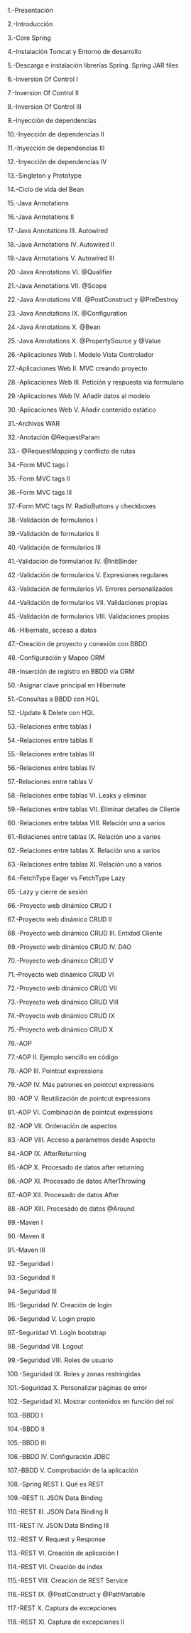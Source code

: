 1.-Presentación

2.-Introducción

3.-Core Spring

4.-Instalación Tomcat y Entorno de desarrollo

5.-Descarga e instalación librerías Spring. Spring JAR files

6.-Inversion Of Control I

7.-Inversion Of Control II

8.-Inversion Of Control III

9.-Inyección de dependencias

10.-Inyección de dependencias II

11.-Inyección de dependencias III

12.-Inyección de dependencias IV

13.-Singleton y Prototype

14.-Ciclo de vida del Bean

15.-Java Annotations

16.-Java Annotations II

17.-Java Annotations III. Autowired

18.-Java Annotations IV. Autowired II

19.-Java Annotations V. Autowired III

20.-Java Annotations VI. @Qualifier

21.-Java Annotations VII. @Scope

22.-Java Annotations VIII. @PostConstruct y @PreDestroy

23.-Java Annotations IX. @Configuration

24.-Java Annotations X. @Bean

25.-Java Annotations X. @PropertySource y @Value

26.-Aplicaciones Web I. Modelo Vista Controlador

27.-Aplicaciones Web II. MVC creando proyecto

28.-Aplicaciones Web III. Petición y respuesta vía formulario

29.-Aplicaciones Web IV. Añadir datos al modelo

30.-Aplicaciones Web V. Añadir contenido estático

31.-Archivos WAR

32.-Anotación @RequestParam

33.- @RequestMapping y conflicto de rutas

34.-Form MVC tags I

35.-Form MVC tags II

36.-Form MVC tags III

37.-Form MVC tags IV. RadioButtons y checkboxes

38.-Validación de formularios I

39.-Validación de formularios II

40.-Validación de formularios III

41.-Validación de formularios IV. @InitBinder

42.-Validación de formularios V. Expresiones regulares

43.-Validación de formularios VI. Errores personalizados

44.-Validación de formularios VII. Validaciones propias

45.-Validación de formularios VIII. Validaciones propias

46.-Hibernate, acceso a datos

47.-Creación de proyecto y conexión con BBDD

48.-Configuración y Mapeo ORM

49.-Inserción de registro en BBDD vía ORM

50.-Asignar clave principal en Hibernate

51.-Consultas a BBDD con HQL

52.-Update & Delete con HQL

53.-Relaciones entre tablas I

54.-Relaciones entre tablas II

55.-Relaciones entre tablas III

56.-Relaciones entre tablas IV

57.-Relaciones entre tablas V

58.-Relaciones entre tablas VI. Leaks y eliminar

59.-Relaciones entre tablas VII. Eliminar detalles de Cliente

60.-Relaciones entre tablas VIII. Relación uno a varios

61.-Relaciones entre tablas IX. Relación uno a varios

62.-Relaciones entre tablas X. Relación uno a varios

63.-Relaciones entre tablas XI. Relación uno a varios

64.-FetchType Eager vs FetchType Lazy

65.-Lazy y cierre de sesión

66.-Proyecto web dinámico CRUD I

67.-Proyecto web dinámico CRUD II

68.-Proyecto web dinámico CRUD III. Entidad Cliente

69.-Proyecto web dinámico CRUD IV. DAO

70.-Proyecto web dinámico CRUD V

71.-Proyecto web dinámico CRUD VI

72.-Proyecto web dinámico CRUD VII

73.-Proyecto web dinámico CRUD VIII

74.-Proyecto web dinámico CRUD IX

75.-Proyecto web dinámico CRUD X

76.-AOP

77.-AOP II. Ejemplo sencillo en código

78.-AOP III. Pointcut expressions

79.-AOP IV. Más patrones en pointcut expressions

80.-AOP V. Reutilización de pointcut expressions

81.-AOP VI. Combinación de pointcut expressions

82.-AOP VII. Ordenación de aspectos

83.-AOP VIII. Acceso a parámetros desde Aspecto

84.-AOP IX. AfterReturning

85.-AOP X. Procesado de datos after returning

86.-AOP XI. Procesado de datos AfterThrowing

87.-AOP XII. Procesado de datos After

88.-AOP XIII. Procesado de datos @Around

89.-Maven I

90.-Maven II

91.-Maven III

92.-Seguridad I

93.-Seguridad II

94.-Seguridad III

95.-Seguridad IV. Creación de login

96.-Seguridad V. Login propio

97.-Seguridad VI. Login bootstrap

98.-Seguridad VII. Logout

99.-Seguridad VIII. Roles de usuario

100.-Seguridad IX. Roles y zonas restringidas

101.-Seguridad X. Personalizar páginas de error

102.-Seguridad XI. Mostrar contenidos en función del rol

103.-BBDD I

104.-BBDD II

105.-BBDD III

106.-BBDD IV. Configuración JDBC

107.-BBDD V. Comprobación de la aplicación

108.-Spring REST I. Qué es REST

109.-REST II. JSON Data Binding

110.-REST III. JSON Data Binding II

111.-REST IV. JSON Data Binding III

112.-REST V. Request y Response

113.-REST VI. Creación de aplicación I

114.-REST VII. Creación de index

115.-REST VIII. Creación de REST Service

116.-REST IX. @PostConstruct y @PathVariable

117.-REST X. Captura de excepciones

118.-REST XI. Captura de excepciones II
